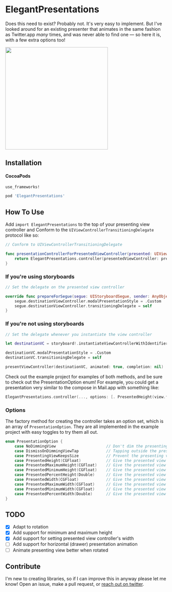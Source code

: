 # ElegantPresentations

Does this need to exist? Probably not. It's very easy to implement. But I've looked around for an existing presenter that animates in the same fashion as Twitter.app *many* times, and was never able to find one — so here it is, with a few extra options too!

<img src="https://fat.gfycat.com/WideeyedMildGelada.gif" width=320>

## Installation

#### CocoaPods

````ruby
use_frameworks!

pod 'ElegantPresentations'
````

## How To Use


Add `import ElegantPresentations` to the top of your presenting view controller and Conform to the `UIViewControllerTransitioningDelegate` protocol like so:

````swift
// Conform to UIViewControllerTransitioningDelegate

func presentationControllerForPresentedViewController(presented: UIViewController, presentingViewController presenting: UIViewController, sourceViewController source: UIViewController) -> UIPresentationController? {
	return ElegantPresentations.controller(presentedViewController: presented, presentingViewController: presenting, options: [])
}
````

### If you're using storyboards

````swift
// Set the delegate on the presented view controller

override func prepareForSegue(segue: UIStoryboardSegue, sender: AnyObject?) {
	segue.destinationViewController.modalPresentationStyle = .Custom
  	segue.destinationViewController.transitioningDelegate = self
}
````

### If you're not using storyboards

````swift
// Set the delegate whenever you instantiate the view controller

let destinationVC = storyboard!.instantiateViewControllerWithIdentifier("Compose")

destinationVC.modalPresentationStyle = .Custom
destinationVC.transitioningDelegate = self

presentViewController(destinationVC, animated: true, completion: nil)
````

Check out the example project for examples of both methods, and be sure to check out the PresentationOption enum! For example, you could get a presentation very similar to the compose in Mail.app with something like:

````swift
ElegantPresentations.controller(..., options: [. PresentedHeight(view.frame.height - 40)])
````

### Options

The factory method for creating the controller takes an option set, which is an array of `PresentationOption`. They are all implemented in the example project with easy toggles to try them all out.

````swift
enum PresentationOption {
    case NoDimmingView 						// Don't dim the presenting view controller
    case DismissOnDimmingViewTap 			// Tapping outside the presented view controller dismisses it
    case PresentingViewKeepsSize 			// Prevent the presenting view controller from shrinking back
    case PresentedHeight(CGFloat)			// Give the presented view controller a fixed height
    case PresentedMaximumHeight(CGFloat)	// Give the presented view controller a fixed maximum height
    case PresentedMinimumHeight(CGFloat)	// Give the presented view controller a fixed minimum height
    case PresentedPercentHeight(Double)		// Give the presented view controller a percent height (of the presenting view controller)
    case PresentedWidth(CGFloat)			// Give the presented view controller a fixed width
    case PresentedMaximumWidth(CGFloat)		// Give the presented view controller a fixed maximum width
    case PresentedMinimumWidth(CGFloat)		// Give the presented view controller a fixed minimum width
    case PresentedPercentWidth(Double)		// Give the presented view controller a percent width (of the presenting view controller)
}
````

## TODO

- [X] Adapt to rotation
- [X] Add support for minimum and maximum height
- [X] Add support for setting presented view controller's width
- [ ] Add support for horizontal (drawer) presentation animation
- [ ] Animate presenting view better when rotated

## Contribute

I'm new to creating libraries, so if I can improve this in anyway please let me know! Open an issue, make a pull request, or [reach out on twitter](https://twitter.com/kylebshr).
